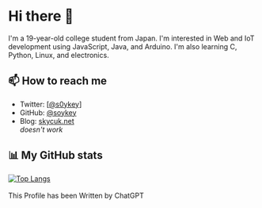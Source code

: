 # Hi there 👋

I'm a 19-year-old college student from Japan. I'm interested in Web and IoT development using JavaScript, Java, and Arduino. I'm also learning C, Python, Linux, and electronics.

## 📫 How to reach me

- Twitter: [[@s0ykey](https://twitter.com/s0ykey)]
- GitHub: [@soykey](https://github.com/soykey)
- Blog: [skycuk.net](https://skycuk.net) <br/>*doesn't work*

## 📊 My GitHub stats

[![Top Langs](https://github-readme-stats.vercel.app/api/top-langs/?username=soykey&layout=compact)](https://github.com/anuraghazra/github-readme-stats)
<br/>
<br/>
This Profile has been Written by ChatGPT

